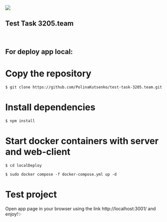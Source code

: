 <a href="https://codeclimate.com/github/PolinaKutsenko/test-task-3205.team/maintainability"><img src="https://api.codeclimate.com/v1/badges/706dbe632b1f1c9224f9/maintainability" /></a>

## Test Task 3205.team
<br>

## For deploy app local:

# Сopy the repository

```
$ git clone https://github.com/PolinaKutsenko/test-task-3205.team.git
```

# Install dependencies

```
$ npm install
```

# Start docker containers with server and web-client

```
$ cd localDeploy

$ sudo docker compose -f docker-compose.yml up -d
```

# Test project

Open app page in your browser using the link http://localhost:3001/ and enjoy!✨

